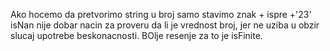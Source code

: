 Ako hocemo da pretvorimo string u broj samo stavimo znak + ispre +'23' 
isNan nije dobar nacin za proveru da li je vrednost broj, jer ne uziba u obzir slucaj upotrebe beskonacnosti. BOlje resenje za to je isFinite.